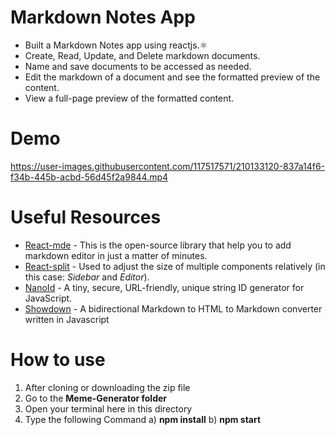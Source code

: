
# Markdown Notes App


- Built a Markdown Notes app using reactjs.⚛️
- Create, Read, Update, and Delete markdown documents.
- Name and save documents to be accessed as needed.
- Edit the markdown of a document and see the formatted preview of the content.
- View a full-page preview of the formatted content.

# Demo



https://user-images.githubusercontent.com/117517571/210133120-837a14f6-f34b-445b-acbd-56d45f2a9844.mp4



# Useful Resources
 - [React-mde](https://github.com/andrerpena/react-mde.git) - This is the open-source library that help you to add markdown editor in just a matter of minutes.
 - [React-split](https://github.com/nathancahill/split.git) - Used to adjust the size of multiple components relatively (in this case: *Sidebar* and *Editor*).
 - [NanoId](https://github.com/ai/nanoid.git) - A tiny, secure, URL-friendly, unique string ID generator for JavaScript.
 - [Showdown](https://github.com/showdownjs/showdown.git) - A bidirectional Markdown to HTML to Markdown converter written in Javascript

# How to use
 1. After cloning or downloading the zip file
 2. Go to the **Meme-Generator folder**
 3. Open your terminal here in this directory
 4. Type the following Command
    a) **npm install**
    b) **npm start**
